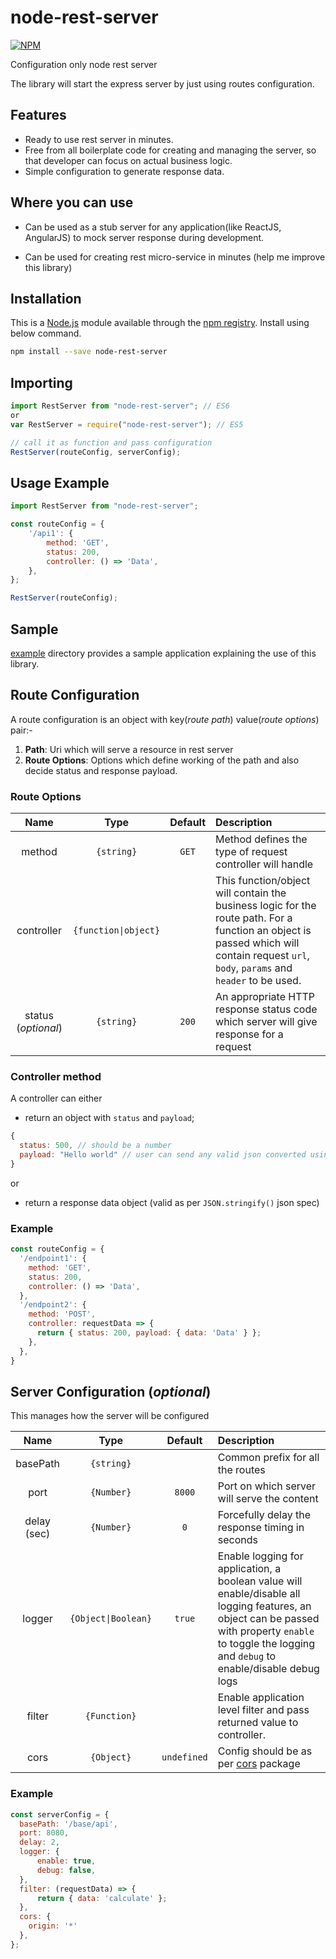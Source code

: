 # node-rest-server

[![NPM](https://nodei.co/npm/node-rest-server.png)](https://nodei.co/npm/node-rest-server/)

Configuration only node rest server

The library will start the express server by just using routes configuration.

## Features

- Ready to use rest server in minutes.
- Free from all boilerplate code for creating and managing the server, so that developer can focus on actual business logic.
- Simple configuration to generate response data.

## Where you can use

- Can be used as a stub server for any application(like ReactJS, AngularJS) to mock server response during development.

- Can be used for creating rest micro-service in minutes (help me improve this library)

## Installation

This is a [Node.js](https://nodejs.org/en/) module available through the [npm registry](https://www.npmjs.com/package/node-rest-server). Install using below command.

```bash
npm install --save node-rest-server
```

## Importing

```js
import RestServer from "node-rest-server"; // ES6
or
var RestServer = require("node-rest-server"); // ES5

// call it as function and pass configuration
RestServer(routeConfig, serverConfig);

```

## Usage Example

```js
import RestServer from "node-rest-server";

const routeConfig = {
    '/api1': {
        method: 'GET',
        status: 200,
        controller: () => 'Data',
    },
};

RestServer(routeConfig);
```

## Sample

[example](./example) directory provides a sample application explaining the use of this library.

## Route Configuration

A route configuration is an object with key(_route path_) value(_route options_) pair:-

1. **Path**: Uri which will serve a resource in rest server
2. **Route Options**: Options which define working of the path and also decide status and response payload.

### Route Options

| Name | Type | Default | Description |
|:---:|:---:|:---:|:---|
| method | `{string}` | `GET` | Method defines the type of request controller will handle |
| controller | `{function\|object}` |  | This function/object will contain the business logic for the route path. For a function an object is passed which will contain request `url`, `body`, `params` and `header` to be used. |
| status (_optional_) | `{string}` | `200` | An appropriate HTTP response status code which server will give response for a request |

### Controller method

A controller can either

- return an object with `status` and `payload`;

```js
{
  status: 500, // should be a number
  payload: "Hello world" // user can send any valid json converted using JSON.stringify()
}
```

or

- return a response data object (valid as per `JSON.stringify()` json spec)

### Example

```js
const routeConfig = {
  '/endpoint1': {
    method: 'GET',
    status: 200,
    controller: () => 'Data',
  },
  '/endpoint2': {
    method: 'POST',
    controller: requestData => {
      return { status: 200, payload: { data: 'Data' } };
    },
  },
}
```

## Server Configuration (_optional_)

This manages how the server will be configured

| Name | Type | Default | Description |
|:---:|:---:|:---:|:---|
| basePath | `{string}` |  | Common prefix for all the routes |
| port | `{Number}` | `8000` | Port on which server will serve the content |
| delay (sec) | `{Number}` | `0` | Forcefully delay the response timing in seconds |
| logger | `{Object\|Boolean}` | `true` | Enable logging for application, a boolean value will enable/disable all logging features, an object can be passed with property `enable` to toggle the logging and `debug` to enable/disable debug logs |
| filter | `{Function}` |  | Enable application level filter and pass returned value to controller. |
| cors | `{Object}` | `undefined` | Config should be as per [cors](https://github.com/expressjs/cors) package |

### Example

```js
const serverConfig = {
  basePath: '/base/api',
  port: 8080,
  delay: 2,
  logger: {
      enable: true,
      debug: false,
  },
  filter: (requestData) => {
      return { data: 'calculate' };
  },
  cors: {
    origin: '*'
  },
};
```

